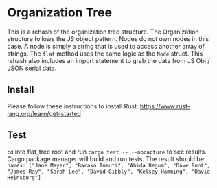 # Organization Tree
This is a rehash of the organization tree structure. The Organization structure follows the JS object pattern. Nodes do not own nodes in this case. A node is simply a string that is used to access another array of strings. The ```flat``` method uses the same logic as the ```Node``` struct. This rehash also includes an import statement to grab the data from JS Obj / JSON serial data. 

## Install 
Please follow these instructions to install Rust: https://www.rust-lang.org/learn/get-started

## Test
```cd``` into flat_tree root and run ```cargo test -- --nocapture``` to see results. Cargo package manager will build and run tests. The result should be:
```names: ["Jane Mayer", "Baraka Tumuti", "Abida Begum", "Dave Bunt", "James Ray", "Sarah Lee", "David Gibbly", "Kelsey Hamming", "David Heinsburg"]```
